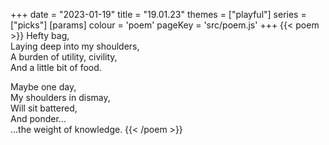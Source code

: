 +++
date = "2023-01-19"
title = "19.01.23"
themes = ["playful"]
series = ["picks"]
[params]
  colour = 'poem'
  pageKey = 'src/poem.js'
+++
{{< poem >}}
Hefty bag,  
Laying deep into my shoulders,  
A burden of utility, civility,  
And a little bit of food.  
  
Maybe one day,  
My shoulders in dismay,  
Will sit battered,  
And ponder...  
...the weight of knowledge.
{{< /poem >}}